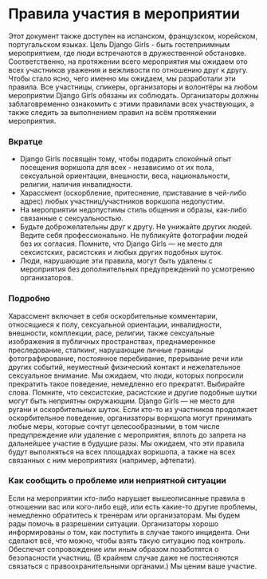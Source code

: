 # Правила участия в мероприятии

Этот документ также доступен на испанском, французском, корейском, португальском языках.
Цель Django Girls - быть гостеприимным мероприятием, где люди встречаются в дружественной обстановке. Соответственно, на протяжении всего мероприятия мы ожидаем ото всех участников уважения и вежливости по отношению друг к другу.
Чтобы стало ясно, чего именно мы ожидаем, мы разработали эти правила. Все участницы, спикеры, организаторы и волонтёры на любом мероприятии Django Girls обязаны их соблюдать. Организаторы должны заблаговременно ознакомить с этими правилами всех участвующих, а также следить за выполнением правил на всём протяжении мероприятия.

### Вкратце

* Django Girls посвящён тому, чтобы подарить спокойный опыт посещения воркшопа для всех -
независимо от их пола, сексуальной ориентации, внешности, веса, национальности, религии, наличия инвалидности.
* Харассмент (оскорбление, притеснение, приставание в чей-либо адрес) любых участниц/участников воркшопа недопустим.
* На мероприятии недопустимы стиль общения и образы, как-либо связанные с сексуальностью.
* Будьте доброжелательны друг к другу. Не унижайте других людей. Ведите себя профессионально.
Не публикуйте фотографии людей без их согласия.
Помните, что Django Girls — не место для сексистских, расистских и любых других подобных шуток.
* Люди, нарушающие эти правила, могут быть удалены с мероприятия без дополнительных предупреждений по усмотрению организаторов.

### Подробно

Харассмент включает в себя оскорбительные комментарии, относящиеся к полу, сексуальной ориентации, инвалидности, внешности, комплекции, расе, религии, также сексуальные изображения в публичных пространствах, преднамеренное преследование, сталкинг, нарушающие личные границы фотографирование, постоянное перебивание, прерывание речи или других событий, неуместный физический контакт и нежелательное сексуальное внимание.
Мы ожидаем, что люди, которых попросили прекратить такое поведение, немедленно его прекратят.
Выбирайте слова. Помните, что сексистские, расистские и другие подобные шутки могут быть неприятны окружающим. Django Girls — не место для ругани и оскорбительных шуток.
Если кто-то из участников продолжает оскорбительное поведение, организаторы воркшопа могут принимать любые меры, которые сочтут целесообразными, в том числе предупреждение или удаление с мероприятия, вплоть до запрета на дальнейшее участие в будущие разы.
Мы ожидаем, что эти правила будут выполняться на всех площадках воркшопа, а также на всех связанных с ним мероприятиях (например, афтепати).

### Как сообщить о проблеме или неприятной ситуации

Если на мероприятии кто-либо нарушает вышеописанные правила в отношении вас или кого-либо ещё, или есть какие-то другие проблемы, немедленно обратитесь к тренерам или организаторам. Мы будем рады помочь в разрешении ситуации.
Организаторы хорошо информированы о том, как поступить в случае такого инцидента. Они сделают всё, что можно, чтобы взять такую ситуацию под контроль. Обеспечат сопровождение или иным образом позаботятся о безопасности участниц. (В крайнем случае даже не постесняются связаться с правоохранительными органами.) Мы ценим ваше участие.